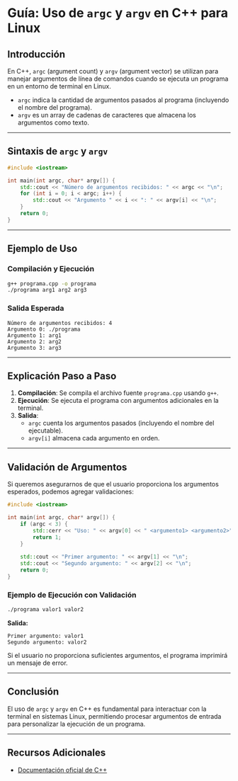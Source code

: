 # Guía: Uso de `argc` y `argv` en C++ para Linux

## Introducción
En C++, `argc` (argument count) y `argv` (argument vector) se utilizan para manejar argumentos de línea de comandos cuando se ejecuta un programa en un entorno de terminal en Linux.

- `argc` indica la cantidad de argumentos pasados al programa (incluyendo el nombre del programa).
- `argv` es un array de cadenas de caracteres que almacena los argumentos como texto.

---

## Sintaxis de `argc` y `argv`

```cpp
#include <iostream>

int main(int argc, char* argv[]) {
    std::cout << "Número de argumentos recibidos: " << argc << "\n";
    for (int i = 0; i < argc; i++) {
        std::cout << "Argumento " << i << ": " << argv[i] << "\n";
    }
    return 0;
}
```

---

## Ejemplo de Uso
### Compilación y Ejecución
```bash
g++ programa.cpp -o programa
./programa arg1 arg2 arg3
```

### Salida Esperada
```plaintext
Número de argumentos recibidos: 4
Argumento 0: ./programa
Argumento 1: arg1
Argumento 2: arg2
Argumento 3: arg3
```

---

## Explicación Paso a Paso
1. **Compilación**: Se compila el archivo fuente `programa.cpp` usando `g++`.
2. **Ejecución**: Se ejecuta el programa con argumentos adicionales en la terminal.
3. **Salida**:
   - `argc` cuenta los argumentos pasados (incluyendo el nombre del ejecutable).
   - `argv[i]` almacena cada argumento en orden.

---

## Validación de Argumentos
Si queremos asegurarnos de que el usuario proporciona los argumentos esperados, podemos agregar validaciones:

```cpp
#include <iostream>

int main(int argc, char* argv[]) {
    if (argc < 3) {
        std::cerr << "Uso: " << argv[0] << " <argumento1> <argumento2>" << std::endl;
        return 1;
    }
    
    std::cout << "Primer argumento: " << argv[1] << "\n";
    std::cout << "Segundo argumento: " << argv[2] << "\n";
    return 0;
}
```

### Ejemplo de Ejecución con Validación
```bash
./programa valor1 valor2
```
**Salida:**
```plaintext
Primer argumento: valor1
Segundo argumento: valor2
```

Si el usuario no proporciona suficientes argumentos, el programa imprimirá un mensaje de error.

---

## Conclusión
El uso de `argc` y `argv` en C++ es fundamental para interactuar con la terminal en sistemas Linux, permitiendo procesar argumentos de entrada para personalizar la ejecución de un programa.

---

## Recursos Adicionales
- [Documentación oficial de C++](https://en.cppreference.com/w/cpp/language/main)

